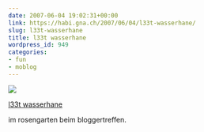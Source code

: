 ```yaml
---
date: 2007-06-04 19:02:31+00:00
link: https://habi.gna.ch/2007/06/04/l33t-wasserhane/
slug: l33t-wasserhane
title: l33t wasserhane
wordpress_id: 949
categories:
- fun
- moblog
---
```



 [![](https://static.flickr.com/1177/530384689_40d1d0481b_m.jpg)](https://www.flickr.com/photos/habi/530384689/)
   

 
  [l33t wasserhane](https://www.flickr.com/photos/habi/530384689/)
    

 



im rosengarten beim bloggertreffen.
  

